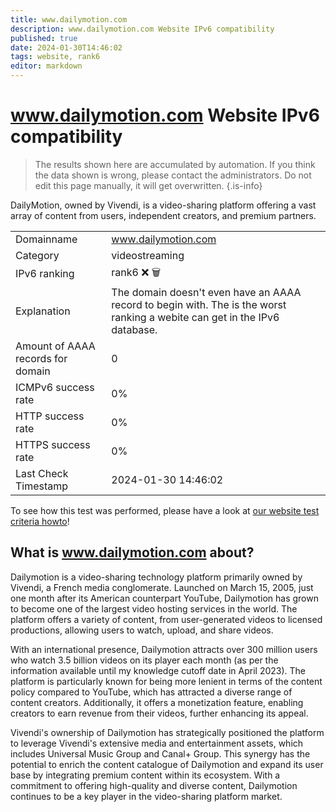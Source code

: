```yaml
---
title: www.dailymotion.com
description: www.dailymotion.com Website IPv6 compatibility
published: true
date: 2024-01-30T14:46:02
tags: website, rank6
editor: markdown
---
```


# www.dailymotion.com Website IPv6 compatibility

> The results shown here are accumulated by automation. If you think the data shown is wrong, please contact the administrators. 
> Do not edit this page manually, it will get overwritten.
{.is-info}

DailyMotion, owned by Vivendi, is a video-sharing platform offering a vast array of content from users, independent creators, and premium partners.


|   |   |
| - | - |
| Domainname | www.dailymotion.com
| Category | videostreaming |
| IPv6 ranking | rank6 :x: :wastebasket: |
| Explanation | The domain doesn't even have an AAAA record to begin with. The is the worst ranking a webite can get in the IPv6 database. |
| Amount of AAAA records for domain | 0 |
| ICMPv6 success rate | 0%|
| HTTP success rate | 0% |
| HTTPS success rate | 0% |
| Last Check Timestamp | 2024-01-30 14:46:02 |

To see how this test was performed, please have a look at [our website test criteria howto](/howto/testcriteria/website)!


## What is www.dailymotion.com about?
Dailymotion is a video-sharing technology platform primarily owned by Vivendi, a French media conglomerate. Launched on March 15, 2005, just one month after its American counterpart YouTube, Dailymotion has grown to become one of the largest video hosting services in the world. The platform offers a variety of content, from user-generated videos to licensed productions, allowing users to watch, upload, and share videos.

With an international presence, Dailymotion attracts over 300 million users who watch 3.5 billion videos on its player each month (as per the information available until my knowledge cutoff date in April 2023). The platform is particularly known for being more lenient in terms of the content policy compared to YouTube, which has attracted a diverse range of content creators. Additionally, it offers a monetization feature, enabling creators to earn revenue from their videos, further enhancing its appeal.

Vivendi's ownership of Dailymotion has strategically positioned the platform to leverage Vivendi's extensive media and entertainment assets, which includes Universal Music Group and Canal+ Group. This synergy has the potential to enrich the content catalogue of Dailymotion and expand its user base by integrating premium content within its ecosystem. With a commitment to offering high-quality and diverse content, Dailymotion continues to be a key player in the video-sharing platform market.



